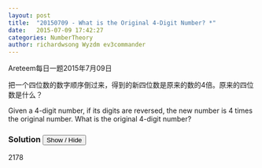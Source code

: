 ```yaml
---
layout: post
title:  "20150709 - What is the Original 4-Digit Number? *"
date:   2015-07-09 17:42:27
categories: NumberTheory
author: richardwsong Wyzdm ev3commander
---
```

Areteem每日一题2015年7月09日
<br>

<problem>
<p>	
把一个四位数的数字顺序倒过来，得到的新四位数是原来的数的4倍。原来的四位数是什么？
</P>
<p>
Given a 4-digit number, if its digits are reversed, the new number is 4 times the original number. What is the original 4-digit number?
</p>

</problem>



### Solution <button>Show / Hide</button>


<solution>

2178

</solution>
